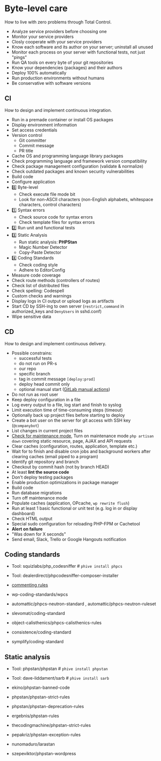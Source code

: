 # Byte-level care

How to live with zero problems through Total Control.

-   Analyze service providers before choosing one
-   Monitor your service providers
-   Closly cooperate with your service providers
-   Know each software and its author on your server; uninstall all unused
-   Monitor each process on your server with functional tests, not just "pings"
-   Run QA tools on every byte of your git repositories
-   Know your dependencies (packages) and their authors
-   Deploy 100% automatically
-   Run production environments without humans
-   Be conservative with software versions

## CI

How to design and implement continuous integration.

- Run in a premade container or install OS packages
- Display environment information
- Set access credentials
- Version control
    - Git committer
    - Commit message
    - PR title
- Cache OS and programming language library packages
- Check programming language and framework version compatibility
- Check package management configuration (validate & normalize)
- Check outdated packages and known security vulnerabilities
- Build code
- Configure application
- :zero: Byte-level
    - Check execute file mode bit
    - Look for non-ASCII characters
        (non-English alphabets, whitespace characters, control characters)
- :one: Syntax errors
    - Check source code for syntax errors
    - Check template files for syntax errors
- :two: Run unit and functional tests
- :three: Static Analysis
    - Run static analysis: **PHPStan**
    - Magic Number Detector
    - Copy-Paste Detector
- :four: Coding Standards
    - Check coding style
    - Adhere to EditorConfig
- Measure code coverage
- Check route methods (controllers of routes)
- Check list of distributed files
- Check spelling: Codespell
- Custom checks and warnings
- Display logs in CI output or upload logs as artifacts
- Start CD by SSH-ing to own server (`restrict,command` in authorized_keys and `DenyUsers` in sshd.conf)
- Wipe sensitive data

## CD

How to design and implement continuous delivery.

- Possible constrains:
    - successful tests
    - do not run on PR-s
    - our repo
    - specific branch
    - tag in commit message `[deploy:prod]`
    - deploy head commit only
    - optional manual start ([GitLab manual actions](https://gitlab.com/help/ci/yaml/README.md#manual-actions))
- Do not run as root user
- Keep deploy configuration in a file
- Log every output to a file, log start and finish to syslog
- Limit execution time of time-consuming steps (timeout)
- Optionally back up project files before starting to deploy
- Create a bot user on the server for git access with SSH key (`@companybot`)
- List changes in current project files
- [Check for maintenance mode](/webserver/laravel/Commands/IsDownForMaintenance.php),
    Turn on maintenance mode `php artisan down`
    covering static resource, page, AJAX and API requests
- Clear caches (configuration, routes, application, template etc.)
- Wait for to finish and disable cron jobs and background workers after clearing caches (email piped to a program)
- Identify git repository and branch
- Checkout by commit hash (not by branch HEAD)
- At least **lint the source code**
- Don't deploy testing packages
- Enable production optimizations in package manager
- Build code
- Run database migrations
- Turn off maintenance mode
- Populate caches (application, OPcache, `wp rewrite flush`)
- Run at least 1 basic functional or unit test (e.g. log in or display dashboard)
- Check HTML output
- Special sudo configuration for reloading PHP-FPM or Cachetool
- **Alert on failure**
- "Was down for X seconds"
- Send email, Slack, Trello or Google Hangouts notification

## Coding standards

- Tool: squizlabs/php_codesniffer # `phive install phpcs`
- Tool: dealerdirect/phpcodesniffer-composer-installer

- [commenting rules](https://github.com/squizlabs/PHP_CodeSniffer/tree/master/src/Standards/PEAR/Sniffs/Commenting)
- wp-coding-standards/wpcs
- automattic/phpcs-neutron-standard , automattic/phpcs-neutron-ruleset
- slevomat/coding-standard
- object-calisthenics/phpcs-calisthenics-rules
- consistence/coding-standard
- symplify/coding-standard

## Static analysis

- Tool: phpstan/phpstan # `phive install phpstan`
- Tool: dave-liddament/sarb # `phive install sarb`

- ekino/phpstan-banned-code
- phpstan/phpstan-strict-rules
- phpstan/phpstan-deprecation-rules
- ergebnis/phpstan-rules
- thecodingmachine/phpstan-strict-rules
- pepakriz/phpstan-exception-rules
- nunomaduro/larastan
- szepeviktor/phpstan-wordpress

